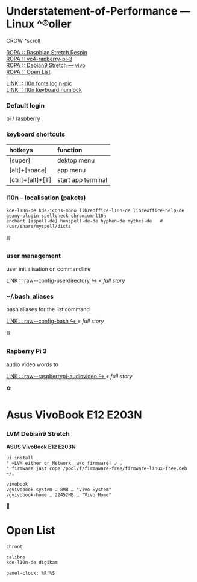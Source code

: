 # Understatement-of-Performance — Linux ^®oller
CROW ^scroll

[ROPA ∷ Raspbian Stretch Respin](#raspbian-blank-on-16g-linux-install-respin)  
[ROPA ∷ vc4-rapberry-pi-3](#vc4-rapberry-pi-3)  
[ROPA ∷ Debian9 Stretch — vivo](#debian9-stretch-vivo)  
[ROPA ∷ Open List](#open-list)  


[LINK ∷ l10n fonts login-pic](./faq--l10n-fontyin.md)  
[LINK ∷ l10n keyboard numlock](./faq--l10n-keyboard.md)  


### Default login

[ pi / raspberry ](https://downloads.raspberrypi.org/raspbian/images/)


### keyboard shortcuts

| hotkeys | function |
| :--- | :--- |
| \[super\] | dektop menu |
| \[alt\]+\[space\] | app menu |
| \[ctrl\]+\[alt\]+\[T\] | start app terminal |


### l10n – localisation (pakets)

```
kde-l10n-de kde-icons-mono libreoffice-l10n-de libreoffice-help-de geany-plugin-spellcheck chromium-l10n
enchant [aspell-de] hunspell-de-de hyphen-de mythes-de   # /usr/share/myspell/dicts
```

:chains:

### user management

user initialisation on commandline

[ LⁱNK ∷ raw--config-userdirectory :arrow_right_hook: ](./raw--config-userdirectory.md) _« full story_


### ~/.bash_aliases

bash aliases for the list command

[ LⁱNK ∷ raw--config-bash :arrow_right_hook: ](./raw--config-bash.md) _« full story_


:chains:

### Rapberry Pi 3

audio video words to

[ LⁱNK ∷ raw--raspberrypi-audiovideo :arrow_right_hook: ](./raw--raspberrypi-audiovideo.md) _« full story_


:soccer:

# Asus VivoBook E12 E203N

### LVM Debian9 Stretch

**ASUS VivoBook E12 E203N**

```
ui install
° ¬LVM either or Network ¡w/o firmware! ↲ ↵
° firmware just cope /pool/f/firmaware-free/firmware-linux-free.deb ~/.

vivobook
vgvivobook-system … 8MB … "Vivo System"
vgvivobook-home … 22452MB … "Vivo Home"
```


:football:

# Open List

```
chroot

calibre
kde-l10n-de digikam

panel-clock: %R'%S

```

